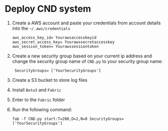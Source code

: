 # Deploy CND system

1. Create a AWS account and paste your credentials from account details into the `~/.aws/credentials`

   ```shell
   aws_access_key_id= Yourawsaccesskeyid
   aws_secret_access_key= Yourawssecretaccesskey
   aws_session_token= Yourawssessiontoken
   ```

2.  Create a new security group based on your current ip address and change the security group name of `CND.py` to your security group name:

         SecurityGroups= ['YourSecurityGroups']

3. Create a S3 bucket to store log files

4. Install `Boto3` and `Fabric`

5. Enter to the `Fabric` folder

6. Run the following command:

   ```shell
   fab -f CND.py start:T=200,D=2,N=8 SecurityGroups=['YourSecurityGroups']
   ```
